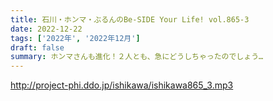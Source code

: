 ```yaml
---
title: 石川・ホンマ・ぶるんのBe-SIDE Your Life! vol.865-3
date: 2022-12-22
tags: ['2022年', '2022年12月']
draft: false
summary: ホンマさんも進化！２人とも、急にどうしちゃったのでしょう…
---
```


http://project-phi.ddo.jp/ishikawa/ishikawa865_3.mp3
